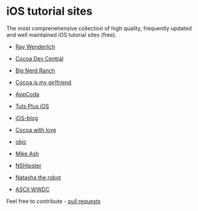 # iOS tutorial sites

The most comprenehensive collection of high quality, frequently updated and well maintained iOS tutorial sites (free).

- [Ray Wenderlich](http://www.raywenderlich.com)

- [Cocoa Dev Central](http://cocoadevcentral.com/) 

- [Big Nerd Ranch](https://www.bignerdranch.com/blog/categories/ios/)

- [Cocoa is my girlfriend](http://www.cimgf.com/)

- [AppCoda](http://www.appcoda.com/)

- [Tuts Plus iOS](http://code.tutsplus.com/categories/ios-sdk)

- [iOS-blog](http://ios-blog.co.uk/)

- [Cocoa with love](http://www.cocoawithlove.com/)

- [objc](http://www.objc.io/)

- [Mike Ash](https://www.mikeash.com/pyblog/)

- [NSHipster](http://nshipster.com/)

- [Natasha the robot](http://natashatherobot.com/)

- [ASCII WWDC](http://asciiwwdc.com/)

Feel free to contribute - [pull requests](https://github.com/sanketfirodiya/iOS-learning-resources/pulls)
